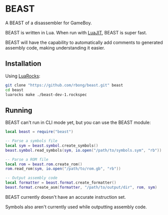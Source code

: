 # BEAST

A BEAST of a disassembler for GameBoy.

BEAST is written in Lua.
When run with [LuaJIT](https://luajit.org/), BEAST is super fast.

BEAST will have the capability to automatically add comments to generated assembly code, making understanding it easier.

## Installation

Using [LuaRocks](https://luarocks.org/):

```sh
git clone "https://github.com/rbong/beast.git" beast
cd beast
luarocks make ./beast-dev-1.rockspec
```

## Running

BEAST can't run in CLI mode yet, but you can use the BEAST module:

```lua
local beast = require("beast")

-- Parse a symbols file
local sym = beast.symbol.create_symbols()
beast.symbol.read_symbols(sym, io.open("/path/to/symbols.sym", "rb"))

-- Parse a ROM file
local rom = beast.rom.create_rom()
rom.read_rom(sym, io.open("/path/to/rom.gb", "rb"))

-- Output assembly code
local formatter = beast.format.create_formatter()
beast.format.create_asm(formatter, "/path/to/output/dir", rom, sym)
```

BEAST currently doesn't have an accurate instruction set.

Symbols also aren't currently used while outputting assembly code.
